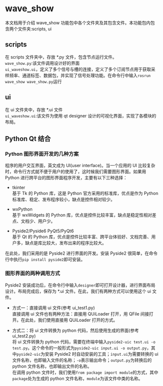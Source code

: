 # wave_show

本文档用于介绍 wave_show 功能包中各个文件夹及其包含文件。本功能包内包含两个文件夹:scripts, ui

## scripts

在 scripts 文件夹中，存放 *.py 文件，包含节点运行文件。  
`wave_show.py`:该文件调用设计好的界面  
`ui_waveshow.ui`，定义了多个信号与槽的连接，定义了多个订阅节点用于获取采样频率、通道标签、数据包，并实现了信号处理功能。在命令行中输入`rosrun wave_show wave_show.py`运行

## ui

在 ui 文件夹中，存放 *.ui 文件  
`ui_waveshow.ui`:该文件为使用 qt designer 设计的可视化界面，实现了各模块的布局。

## Python Qt 结合

### Python 图形界面开发的几种方案

程序的用户交互界面，英文成为 UI(user interface)。当一个应用的 UI 比较复杂时，命令行方式就不便于用户的使用了，这时候我们需要图形界面。如果用 Python 进行跨平台的图形界面程序开发，主要有以下三种选择：

- tkinter  
  基于 Tk 的 Python 库，这是 Python 官方采用的标准库，优点是作为 Python 标准库、稳定、发布程序较小，缺点是控件相对较少。

- wxPython  
  基于 wxWidgets 的 Python 库，优点是控件比较丰富，缺点是稳定性相对差点、文档少、用户少。

- Pyside2/Pyside6 PyQt5/PyQt6  
  基于 Qt 的 Python 库，优点是控件比较丰富、跨平台体验好、文档完善、用户多，缺点是库比较大，发布出来的程序比较大。

在此处，我们采用的是 Pyside2 进行界面的开发。安装 Pyside2 很简单，在命令行中执行`pip install pyside2`即可安装。

### 图形界面的两种调用方式

Pyside2 安装成功后，在命令行中输入`designer`即可打开设计器，进行界面布局设计。布局完成后，保存为 *.ui 文件。在此，我们有两种方式可以使用这个 ui 文件。

- 方式一：直接调用 ui 文件(参考 ui_test1.py)  
  直接调用 ui 文件也有两种方法：直接用 QUiLoader 打开，用 QFile 间接打开。在此处，我们使用直接用 QUiLoader 打开的方式。

- 方式二：将 ui 文件转换为 python 代码，然后使用生成的界面(参考 ui_test2.py)  
  将 ui 文件转换为 python 代码，需要在终端中输入`pyside2-uic test.ui -o test.py`。这个命令的一般形式为`pyside2-uic input.ui -o output.py`，其中`pyside2-uic`为安装 Pyside2 时自动安装的工具；`input.ui`为需要转换的 ui 文件名称，也即输入文件的名称；`-o`表示输出命令；`output.py`为转换后的 python 文件名称，也即输出文件的名称。  
  在调用 python 文件时，我们使用`from package import module`的方式，其中`package`处为生成的 python 文件名称，`module`为该文件中类的名称。
